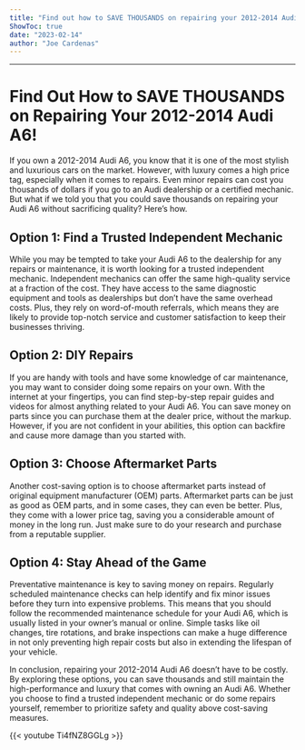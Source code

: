 ```yaml
---
title: "Find out how to SAVE THOUSANDS on repairing your 2012-2014 Audi A6!"
ShowToc: true 
date: "2023-02-14"
author: "Joe Cardenas"
---
```

*****
# Find Out How to SAVE THOUSANDS on Repairing Your 2012-2014 Audi A6!

If you own a 2012-2014 Audi A6, you know that it is one of the most stylish and luxurious cars on the market. However, with luxury comes a high price tag, especially when it comes to repairs. Even minor repairs can cost you thousands of dollars if you go to an Audi dealership or a certified mechanic. But what if we told you that you could save thousands on repairing your Audi A6 without sacrificing quality? Here’s how.

## Option 1: Find a Trusted Independent Mechanic

While you may be tempted to take your Audi A6 to the dealership for any repairs or maintenance, it is worth looking for a trusted independent mechanic. Independent mechanics can offer the same high-quality service at a fraction of the cost. They have access to the same diagnostic equipment and tools as dealerships but don’t have the same overhead costs. Plus, they rely on word-of-mouth referrals, which means they are likely to provide top-notch service and customer satisfaction to keep their businesses thriving.

## Option 2: DIY Repairs

If you are handy with tools and have some knowledge of car maintenance, you may want to consider doing some repairs on your own. With the internet at your fingertips, you can find step-by-step repair guides and videos for almost anything related to your Audi A6. You can save money on parts since you can purchase them at the dealer price, without the markup. However, if you are not confident in your abilities, this option can backfire and cause more damage than you started with.

## Option 3: Choose Aftermarket Parts

Another cost-saving option is to choose aftermarket parts instead of original equipment manufacturer (OEM) parts. Aftermarket parts can be just as good as OEM parts, and in some cases, they can even be better. Plus, they come with a lower price tag, saving you a considerable amount of money in the long run. Just make sure to do your research and purchase from a reputable supplier.

## Option 4: Stay Ahead of the Game

Preventative maintenance is key to saving money on repairs. Regularly scheduled maintenance checks can help identify and fix minor issues before they turn into expensive problems. This means that you should follow the recommended maintenance schedule for your Audi A6, which is usually listed in your owner’s manual or online. Simple tasks like oil changes, tire rotations, and brake inspections can make a huge difference in not only preventing high repair costs but also in extending the lifespan of your vehicle.

In conclusion, repairing your 2012-2014 Audi A6 doesn’t have to be costly. By exploring these options, you can save thousands and still maintain the high-performance and luxury that comes with owning an Audi A6. Whether you choose to find a trusted independent mechanic or do some repairs yourself, remember to prioritize safety and quality above cost-saving measures.

{{< youtube Ti4fNZ8GGLg >}} 





